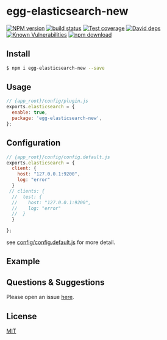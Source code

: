 # egg-elasticsearch-new

[![NPM version][npm-image]][npm-url]
[![build status][travis-image]][travis-url]
[![Test coverage][codecov-image]][codecov-url]
[![David deps][david-image]][david-url]
[![Known Vulnerabilities][snyk-image]][snyk-url]
[![npm download][download-image]][download-url]

[npm-image]: https://img.shields.io/npm/v/egg-elasticsearch-new.svg?style=flat-square
[npm-url]: https://npmjs.org/package/egg-elasticsearch-new
[travis-image]: https://img.shields.io/travis/eggjs/egg-elasticsearch-new.svg?style=flat-square
[travis-url]: https://travis-ci.org/eggjs/egg-elasticsearch-new
[codecov-image]: https://img.shields.io/codecov/c/github/eggjs/egg-elasticsearch-new.svg?style=flat-square
[codecov-url]: https://codecov.io/github/eggjs/egg-elasticsearch-new?branch=master
[david-image]: https://img.shields.io/david/eggjs/egg-elasticsearch-new.svg?style=flat-square
[david-url]: https://david-dm.org/eggjs/egg-elasticsearch-new
[snyk-image]: https://snyk.io/test/npm/egg-elasticsearch-new/badge.svg?style=flat-square
[snyk-url]: https://snyk.io/test/npm/egg-elasticsearch-new
[download-image]: https://img.shields.io/npm/dm/egg-elasticsearch-new.svg?style=flat-square
[download-url]: https://npmjs.org/package/egg-elasticsearch-new

<!--
Description here.
-->

## Install

```bash
$ npm i egg-elasticsearch-new --save
```

## Usage

```js
// {app_root}/config/plugin.js
exports.elasticsearch = {
  enable: true,
  package: 'egg-elasticsearch-new',
};
```

## Configuration

```js
// {app_root}/config/config.default.js
exports.elasticsearch = {
  client: {
    host: "127.0.0.1:9200",
    log: "error"
  }
 // clients: {
  //  test: {
  //    host: "127.0.0.1:9200",
  //    log: "error"
  //  }
  }

};
```

see [config/config.default.js](config/config.default.js) for more detail.

## Example

<!-- example here -->

## Questions & Suggestions

Please open an issue [here](https://github.com/eggjs/egg/issues).

## License

[MIT](LICENSE)
